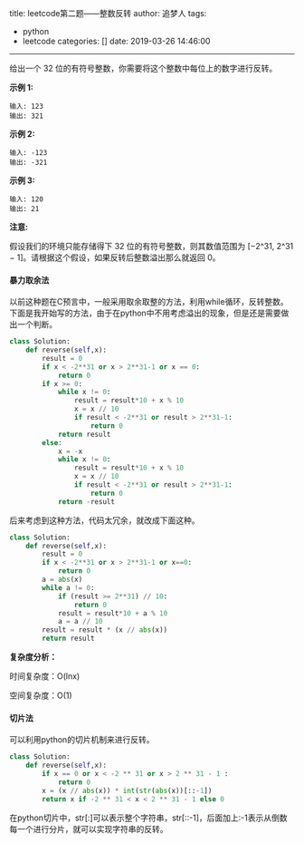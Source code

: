 title: leetcode第二题——整数反转
author: 追梦人
tags:
  - python
  - leetcode
categories: []
date: 2019-03-26 14:46:00
---

给出一个 32 位的有符号整数，你需要将这个整数中每位上的数字进行反转。

**示例 1:**

```
输入: 123
输出: 321
```

 **示例 2:**

```
输入: -123
输出: -321
```

**示例 3:**

```
输入: 120
输出: 21
```

**注意:**

假设我们的环境只能存储得下 32 位的有符号整数，则其数值范围为 [−2^31,  2^31 − 1]。请根据这个假设，如果反转后整数溢出那么就返回 0。

<!-- more -->

#### 暴力取余法

以前这种题在C预言中，一般采用取余取整的方法，利用while循环，反转整数。下面是我开始写的方法，由于在python中不用考虑溢出的现象，但是还是需要做出一个判断。

```python
class Solution:
    def reverse(self,x):
        result = 0
        if x < -2**31 or x > 2**31-1 or x == 0:
            return 0
        if x >= 0:
            while x != 0:
                result = result*10 + x % 10
                x = x // 10
                if result < -2**31 or result > 2**31-1:
                    return 0
            return result
        else:
            x = -x
            while x != 0:
                result = result*10 + x % 10
                x = x // 10
                if result < -2**31 or result > 2**31-1:
                    return 0
            return -result
```

后来考虑到这种方法，代码太冗余，就改成下面这种。

```python
class Solution:
    def reverse(self,x):
        result = 0
        if x < -2**31 or x > 2**31-1 or x==0:
            return 0
        a = abs(x)
        while a != 0:
            if (result >= 2**31) // 10:
                return 0
            result = result*10 + a % 10
            a = a // 10
        result = result * (x // abs(x))
        return result
```

**复杂度分析：**

时间复杂度：O(lnx)

空间复杂度：O(1)

#### 切片法

可以利用python的切片机制来进行反转。

```python
class Solution:
    def reverse(self,x):
        if x == 0 or x < -2 ** 31 or x > 2 ** 31 - 1 :
            return 0
        x = (x // abs(x)) * int(str(abs(x))[::-1])
        return x if -2 ** 31 < x < 2 ** 31 - 1 else 0
```

在python切片中，str[:]可以表示整个字符串，str[::-1]，后面加上:-1表示从倒数每一个进行分片，就可以实现字符串的反转。